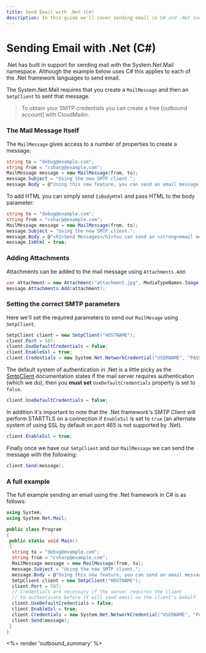 ```yaml
---
title: Send Email with .Net (C#)
description: In this guide we'll cover sending email in C# and .Net over SMTP with CloudMailin's SMTP settings.
---
```


# Sending Email with .Net (C#)

.Net has built in support for sending mail with the System.Net.Mail namespace. Although the example
below uses C# this applies to each of the .Net framework languages to send email.

The System.Net.Mail requires that you create a `MailMessage` and then an `SmtpClient` to sent that
message.

> To obtain your SMTP credentials you can create a free [outbound account] with CloudMailin.

### The Mail Message Itself

The `MailMessage` gives access to a number of properties to create a message:

```c#
string to = "debug@example.com";
string from = "csharp@example.com";
MailMessage message = new MailMessage(from, to);
message.Subject = "Using the new SMTP client.";
message.Body = @"Using this new feature, you can send an email message from an application very easily.";
```

To add HTML you can simply send `IsBodyHtml` and pass HTML to the body parameter:

```c#
string to = "debug@example.com";
string from = "csharp@example.com";
MailMessage message = new MailMessage(from, to);
message.Subject = "Using the new SMTP client.";
message.Body = @"<h1>Send Messages</h1>You can send an <strong>email message</strong>.";
message.IsHtml = true;
```

### Adding Attachments

Attachments can be added to the mail message using `Attachments.Add`:

```c#
var attachment = new Attachment("attachment.jpg", MediaTypeNames.Image.Jpeg);
message.Attachments.Add(attachment);
```

### Setting the correct SMTP parameters

Here we'll set the required parameters to send our `MailMesage` using `SmtpClient`.

```c#
SmtpClient client = new SmtpClient("HOSTNAME");
client.Port = 587;
client.UseDefaultCredentials = false;
client.EnableSsl = true;
client.Credentials = new System.Net.NetworkCredential("USERNAME", "PASSWORD")
```

The default system of authentication in .Net is a little picky as the [SmtpClient] documentation
states if the mail server requires authentication (which we do), then you **must set**
`UseDefaultCredentials` property is set to `false`.

```c#
client.UseDefaultCredentials = false;
```

In addition it's important to note that the .Net framework's SMTP Client will perform STARTTLS on
a connection if `EnableSsl` is set to `true` (an alternate system of using SSL by default on port
465 is not supported by .Net).

```c#
client.EnableSsl = true;
```

Finally once we have our `SmtpClient` and our `MailMessage` we can send the message with the
following:

```c#
client.Send(message);
```

### A full example

The full example sending an email using the .Net framework in C# is as follows:

```c#
using System;
using System.Net.Mail;

public class Program
{
 public static void Main()
 {
  string to = "debug@example.com";
  string from = "csharp@example.com";
  MailMessage message = new MailMessage(from, to);
  message.Subject = "Using the new SMTP client.";
  message.Body = @"Using this new feature, you can send an email message from an application very easily.";
  SmtpClient client = new SmtpClient("HOSTNAME");
  client.Port = 587;
  // Credentials are necessary if the server requires the client
  // to authenticate before it will send email on the client's behalf.
  client.UseDefaultCredentials = false;
  client.EnableSsl = true;
  client.Credentials = new System.Net.NetworkCredential("USERNAME", "PASSWORD")
  client.Send(message);
 }
}
```

<%= render 'outbound_summary' %>

[SmtpClient]: https://docs.microsoft.com/en-us/dotnet/api/system.net.mail.smtpclient.credentials?view=netcore-3.1
